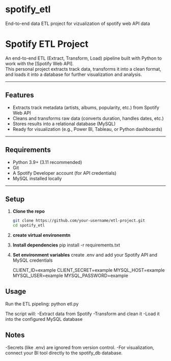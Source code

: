 # spotify_etl
End-to-end data ETL project for vizualization of spotify web API data

# Spotify ETL Project

An end-to-end ETL (Extract, Transform, Load) pipeline built with Python to work with the [Spotify Web API].  
This personal project extracts track data, transforms it into a clean format, and loads it into a database for further visualization and analysis.

---

## Features
- Extracts track metadata (artists, albums, popularity, etc.) from Spotify Web API
- Cleans and transforms raw data (converts duration, handles dates, etc.)
- Stores results into a relational database (MySQL)
- Ready for visualization (e.g., Power BI, Tableau, or Python dashboards)

---

## Requirements
- Python 3.9+  (3.11 recommended)
- Git  
- A Spotify Developer account (for API credentials)  
- MySQL installed locally

---

## Setup

1. **Clone the repo**
   ```bash
   git clone https://github.com/your-username/etl-project.git
   cd spotify_etl

2. **create virtual environemtn**

3. **Install dependencies**
    pip install -r requirements.txt

4. **Set environment variables**
    create .env and add your Spotify API and MySQL credentials
    
    CLIENT_ID=example
    CLIENT_SECRET=example
    MYSQL_HOST=example
    MYSQL_USER=example
    MYSQL_PASSWORD=example

## Usage
Run the ETL pipeling:
python etl.py

The script will:
-Extract data from Spotify
-Transform and clean it
-Load it into the configured MySQL database

## Notes
-Secrets (like .env) are ignored from version control.
-For visualization, connect your BI tool directly to the spotify_db database.